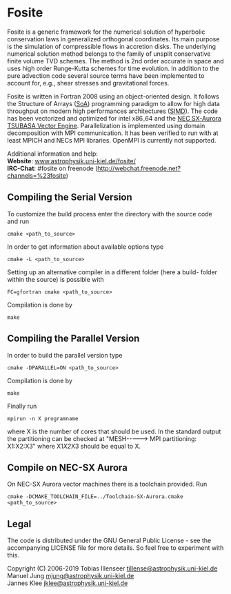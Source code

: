 # Fosite

Fosite is a generic framework for the numerical solution of hyperbolic conservation
laws in generalized orthogonal coordinates. Its main purpose is the simulation of
compressible flows in accretion disks. The underlying numerical solution method
belongs to the family of unsplit conservative finite volume TVD schemes. The method
is 2nd order accurate in space and uses high order Runge-Kutta schemes for time evolution.
In addition to the pure advection code several source terms have been implemented to
account for, e.g., shear stresses and gravitational forces.

Fosite is written in Fortran 2008 using an object-oriented design. It follows the
Structure of Arrays ([SoA](https://en.wikipedia.org/wiki/AOS_and_SOA)) programming paradigm
to allow for high data throughput on modern high performances architectures
([SIMD](https://en.wikipedia.org/wiki/SIMD)). The code has been vectorized and optimized for
intel x86_64 and the [NEC SX-Aurora TSUBASA Vector Engine](https://www.nec.com/en/global/solutions/hpc/sx/vector_engine.html).
Parallelization is implemented using domain decomposition with MPI communication. It has
been verified to run with at least MPICH and NECs MPI libraries. OpenMPI is currently not supported.

Additional information and help:  
**Website**: www.astrophysik.uni-kiel.de/fosite/  
**IRC-Chat**: #fosite on freenode (http://webchat.freenode.net?channels=%23fosite)


## Compiling the Serial Version
To customize the build process enter the directory with the source code
and run

    cmake <path_to_source>

In order to get information about available options type

    cmake -L <path_to_source>

Setting up an alternative compiler in a different folder (here a build-
folder within the source) is possible with

    FC=gfortran cmake <path_to_source>

Compilation is done by

    make

## Compiling the Parallel Version
In order to build the parallel version type

    cmake -DPARALLEL=ON <path_to_source>

Compilation is done by

    make

Finally run

    mpirun -n X programname

where X is the number of cores that should be used. In the standard output
the partitioning can be checked at "MESH-----> MPI partitioning: X1:X2:X3" where
X1*X2*X3 should be equal to X.


## Compile on NEC-SX Aurora
On NEC-SX Aurora vector machines there is a toolchain provided. Run

    cmake -DCMAKE_TOOLCHAIN_FILE=../Toolchain-SX-Aurora.cmake <path_to_source>

## Legal

The code is distributed under the GNU General Public License - see the
accompanying LICENSE file for more details. So feel free to experiment
with this.

Copyright (C) 2006-2019
Tobias Illenseer <tillense@astrophysik.uni-kiel.de>  
Manuel Jung <mjung@astrophysik.uni-kiel.de>  
Jannes Klee <jklee@astrophysik.uni-kiel.de>  
